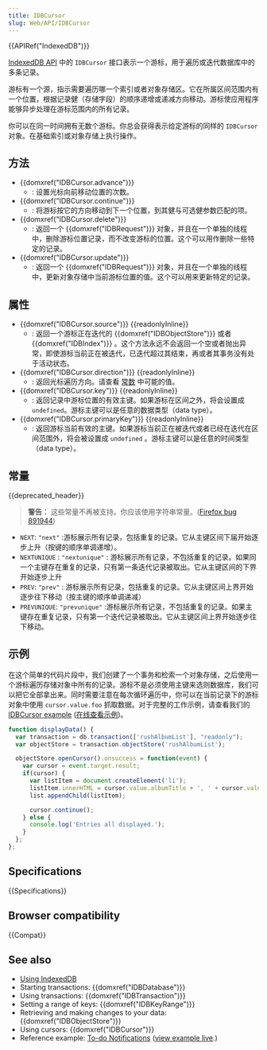 ```yaml
---
title: IDBCursor
slug: Web/API/IDBCursor
---
```


{{APIRef("IndexedDB")}}

[IndexedDB API](/zh-CN/docs/IndexedDB) 中的 `IDBCursor` 接口表示一个游标，用于遍历或迭代数据库中的多条记录。

游标有一个源，指示需要遍历哪一个索引或者对象存储区。它在所属区间范围内有一个位置，根据记录健（存储字段）的顺序递增或递减方向移动。游标使应用程序能够异步处理在游标范围内的所有记录。

你可以在同一时间拥有无数个游标。你总会获得表示给定游标的同样的 `IDBCursor` 对象。在基础索引或对象存储上执行操作。

## 方法

- {{domxref("IDBCursor.advance")}}
  - : 设置光标向前移动位置的次数。
- {{domxref("IDBCursor.continue")}}
  - : 将游标按它的方向移动到下一个位置，到其健与可选健参数匹配的项。
- {{domxref("IDBCursor.delete")}}
  - : 返回一个 {{domxref("IDBRequest")}} 对象，并且在一个单独的线程中，删除游标位置记录，而不改变游标的位置。这个可以用作删除一些特定的记录。
- {{domxref("IDBCursor.update")}}
  - : 返回一个 {{domxref("IDBRequest")}} 对象，并且在一个单独的线程中，更新对象存储中当前游标位置的值。这个可以用来更新特定的记录。

## 属性

- {{domxref("IDBCursor.source")}} {{readonlyInline}}
  - : 返回一个游标正在迭代的 {{domxref("IDBObjectStore")}} 或者 {{domxref("IDBIndex")}} 。这个方法永远不会返回一个空或者抛出异常，即使游标当前正在被迭代，已迭代超过其结束，再或者其事务没有处于活动状态。
- {{domxref("IDBCursor.direction")}} {{readonlyInline}}
  - : 返回光标遍历方向。请查看 [常数](#const_next) 中可能的值。
- {{domxref("IDBCursor.key")}} {{readonlyInline}}
  - : 返回记录中游标位置的有效主键。如果游标在区间之外，将会设置成 `undefined`。游标主键可以是任意的数据类型（data type）。
- {{domxref("IDBCursor.primaryKey")}} {{readonlyInline}}
  - : 返回游标当前有效的主键。如果游标当前正在被迭代或者已经在迭代在区间范围外，将会被设置成 `undefined` 。游标主键可以是任意的时间类型（data type）。

## 常量

{{deprecated_header}}

> **警告：** 这些常量不再被支持。你应该使用字符串常量。([Firefox bug 891944](https://bugzil.la/891944))

- `NEXT`: `"next"` :游标展示所有记录，包括重复的记录。它从主键区间下届开始逐步上升（按键的顺序单调递增）。
- `NEXTUNIQUE` : `"nextunique"` : 游标展示所有记录，不包括重复的记录。如果同一个主键存在重复的记录，只有第一条迭代记录被取出。它从主键区间的下界开始逐步上升
- `PREV`: `"prev"` : 游标展示所有记录，包括重复的记录。它从主键区间上界开始逐步往下移动（按主键的顺序单调递减）
- `PREVUNIQUE`: `"prevunique"` :游标展示所有记录，不包括重复的记录。如果主键存在重复记录，只有第一个迭代记录被取出。它从主键区间上界开始逐步往下移动。

## 示例

在这个简单的代码片段中，我们创建了一个事务和检索一个对象存储，之后使用一个游标遍历存储对象中所有的记录。游标不是必须使用主键来选则数据库，我们可以把它全部拿出来。同时需要注意在每次循环遍历中，你可以在当前记录下的游标对象中使用 `cursor.value.foo` 抓取数据。对于完整的工作示例，请查看我们的 [IDBCursor example](https://github.com/mdn/dom-examples/tree/main/indexeddb-examples/idbcursor) ([在线查看示例](https://mdn.github.io/dom-examples/indexeddb-examples/idbcursor/))。

```js
function displayData() {
  var transaction = db.transaction(['rushAlbumList'], "readonly");
  var objectStore = transaction.objectStore('rushAlbumList');

  objectStore.openCursor().onsuccess = function(event) {
    var cursor = event.target.result;
    if(cursor) {
      var listItem = document.createElement('li');
      listItem.innerHTML = cursor.value.albumTitle + ', ' + cursor.value.year;
      list.appendChild(listItem);

      cursor.continue();
    } else {
      console.log('Entries all displayed.');
    }
  };
};
```

## Specifications

{{Specifications}}

## Browser compatibility

{{Compat}}

## See also

- [Using IndexedDB](/zh-CN/docs/Web/API/IndexedDB_API/Using_IndexedDB)
- Starting transactions: {{domxref("IDBDatabase")}}
- Using transactions: {{domxref("IDBTransaction")}}
- Setting a range of keys: {{domxref("IDBKeyRange")}}
- Retrieving and making changes to your data: {{domxref("IDBObjectStore")}}
- Using cursors: {{domxref("IDBCursor")}}
- Reference example: [To-do Notifications](https://github.com/mdn/dom-examples/tree/main/to-do-notifications) ([view example live](https://mdn.github.io/dom-examples/to-do-notifications/).)
